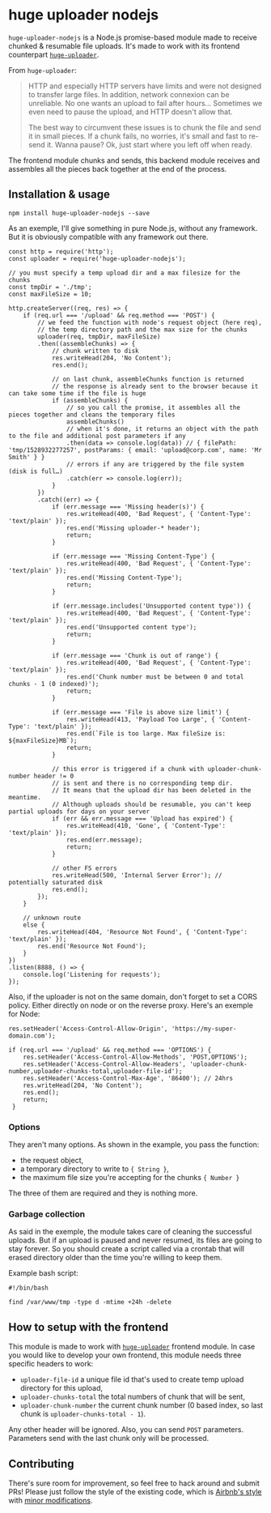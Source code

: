 # huge uploader nodejs

`huge-uploader-nodejs` is a Node.js promise-based module made to receive chunked & resumable file uploads. It's made to work with its frontend counterpart [`huge-uploader`](https://github.com/Buzut/huge-uploader).

From `huge-uploader`:
> HTTP and especially HTTP servers have limits and were not designed to transfer large files. In addition, network connexion can be unreliable. No one wants an upload to fail after hours… Sometimes we even need to pause the upload, and HTTP doesn't allow that.
>
> The best way to circumvent these issues is to chunk the file and send it in small pieces. If a chunk fails, no worries, it's small and fast to re-send it. Wanna pause? Ok, just start where you left off when ready.

The frontend module chunks and sends, this backend module receives and assembles all the pieces back together at the end of the process.

## Installation & usage

```
npm install huge-uploader-nodejs --save
```

As an exemple, I'll give something in pure Node.js, without any framework. But it is obviously compatible with any framework out there.

```
const http = require('http');
const uploader = require('huge-uploader-nodejs');

// you must specify a temp upload dir and a max filesize for the chunks
const tmpDir = './tmp';
const maxFileSize = 10;

http.createServer((req, res) => {
    if (req.url === '/upload' && req.method === 'POST') {
        // we feed the function with node's request object (here req),
        // the temp directory path and the max size for the chunks
        uploader(req, tmpDir, maxFileSize)
        .then((assembleChunks) => {
            // chunk written to disk
            res.writeHead(204, 'No Content');
            res.end();

            // on last chunk, assembleChunks function is returned
            // the response is already sent to the browser because it can take some time if the file is huge
            if (assembleChunks) {
                // so you call the promise, it assembles all the pieces together and cleans the temporary files
                assembleChunks()
                // when it's done, it returns an object with the path to the file and additional post parameters if any
                .then(data => console.log(data)) // { filePath: 'tmp/1528932277257', postParams: { email: 'upload@corp.com', name: 'Mr Smith' } }
                // errors if any are triggered by the file system (disk is full…)
                .catch(err => console.log(err));
            }
        })
        .catch((err) => {
            if (err.message === 'Missing header(s)') {
                res.writeHead(400, 'Bad Request', { 'Content-Type': 'text/plain' });
                res.end('Missing uploader-* header');
                return;
            }

            if (err.message === 'Missing Content-Type') {
                res.writeHead(400, 'Bad Request', { 'Content-Type': 'text/plain' });
                res.end('Missing Content-Type');
                return;
            }

            if (err.message.includes('Unsupported content type')) {
                res.writeHead(400, 'Bad Request', { 'Content-Type': 'text/plain' });
                res.end('Unsupported content type');
                return;
            }

            if (err.message === 'Chunk is out of range') {
                res.writeHead(400, 'Bad Request', { 'Content-Type': 'text/plain' });
                res.end('Chunk number must be between 0 and total chunks - 1 (0 indexed)');
                return;
            }

            if (err.message === 'File is above size limit') {
                res.writeHead(413, 'Payload Too Large', { 'Content-Type': 'text/plain' });
                res.end(`File is too large. Max fileSize is: ${maxFileSize}MB`);
                return;
            }

			// this error is triggered if a chunk with uploader-chunk-number header != 0
            // is sent and there is no corresponding temp dir.
            // It means that the upload dir has been deleted in the meantime.
            // Although uploads should be resumable, you can't keep partial uploads for days on your server
            if (err && err.message === 'Upload has expired') {
                res.writeHead(410, 'Gone', { 'Content-Type': 'text/plain' });
                res.end(err.message);
                return;
            }

            // other FS errors
            res.writeHead(500, 'Internal Server Error'); // potentially saturated disk
            res.end();
        });
    }

    // unknown route
    else {
        res.writeHead(404, 'Resource Not Found', { 'Content-Type': 'text/plain' });
        res.end('Resource Not Found');
    }
})
.listen(8888, () => {
    console.log('Listening for requests');
});

```

Also, if the uploader is not on the same domain, don't forget to set a CORS policy. Either directly on node or on the reverse proxy. Here's an exemple for Node:

```
res.setHeader('Access-Control-Allow-Origin', 'https://my-super-domain.com');

if (req.url === '/upload' && req.method === 'OPTIONS') {
    res.setHeader('Access-Control-Allow-Methods', 'POST,OPTIONS');
    res.setHeader('Access-Control-Allow-Headers', 'uploader-chunk-number,uploader-chunks-total,uploader-file-id');
    res.setHeader('Access-Control-Max-Age', '86400'); // 24hrs
    res.writeHead(204, 'No Content');
    res.end();
    return;
 }

```

### Options

They aren't many options. As shown in the example, you pass the function:
* the request object,
* a temporary directory to write to `{ String }`,
* the maximum file size you're accepting for the chunks `{ Number }`

The three of them are required and they is nothing more.

### Garbage collection

As said in the exemple, the module takes care of cleaning the successful uploads. But if an upload is paused and never resumed, its files are going to stay forever. So you should create a script called via a crontab that will erased directory older than the time you're willing to keep them.

Example bash script:
```
#!/bin/bash

find /var/www/tmp -type d -mtime +24h -delete
```

## How to setup with the frontend
This module is made to work with [`huge-uploader`](https://github.com/Buzut/huge-uploader) frontend module. In case you would like to develop your own frontend, this module needs three specific headers to work:

* `uploader-file-id` a unique file id that's used to create temp upload directory for this upload,
* `uploader-chunks-total` the total numbers of chunk that will be sent,
* `uploader-chunk-number` the current chunk number (0 based index, so last chunk is `uploader-chunks-total - 1`).

Any other header will be ignored. Also, you can send `POST` parameters. Parameters send with the last chunk only will be processed.

## Contributing

There's sure room for improvement, so feel free to hack around and submit PRs!
Please just follow the style of the existing code, which is [Airbnb's style](http://airbnb.io/javascript/) with [minor modifications](.eslintrc).
